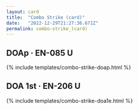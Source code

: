 ```yaml
---
layout: card
title:  "Combo Strike (card)"
date:   "2022-12-29T21:27:36.671Z"
permalink: combo-strike_(card)
---
```


## DOAp &middot; EN-085 U

{% include templates/combo-strike-doap.html %}


## DOA 1st &middot; EN-206 U

{% include templates/combo-strike-doa1e.html %}
